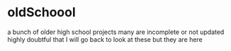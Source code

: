 # oldSchoool
a bunch of older high school projects
many are incomplete or not updated
highly doubtful that I will go back to look at these
but they are here
